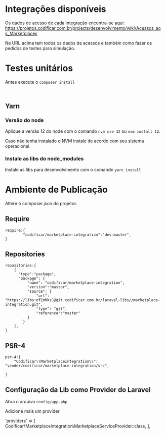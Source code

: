 # Integrações disponíveis

Os dados de acesso de cada integração encontra-se aqui:
https://projetos.codificar.com.br/projects/desenvolvimento/wiki/Acessos_aos_Marketplaces

Na URL acima tem todos os dados de acessos e também como fazer os pedidos de testes para simulação.
# Testes unitários

Antes execute o `composer install`

```
    
```

## Yarn

### Versão do node

Aplique a versão 12 do node com o comando `nvm use 12` ou `nvm install 12`.

Caso não tenha instalado o NVM instale de acordo com seu sistema operacional.
### Instale as libs do node_modules

Instale as libs para desenvolvimento com o comando `yarn install`

# Ambiente de Publicação

Altere o composer.json do projetos
## Require

```
require:{
        "codificar/marketplace-integration":"dev-master",
}
```
## Repositories

```
repositories:{
    {
      "type":"package",
      "package": {
          "name": "codificar/marketplace-integration",
          "version":"master",
          "source": {
              "url": "https://libs:ofImhksJ@git.codificar.com.br/laravel-libs//marketplace-integration.git",
              "type": "git",
              "reference":"master"
          }
        }
    },
}
```

## PSR-4

```
psr-4:{
    "Codificar\\MarketplaceIntegration\\": "vendor/codificar/marketplace-integration/src",

}
```

## Configuração da Lib como Provider do Laravel 

Abra o arquivo `config/app.php`

Adicione mais um provider

'providers' => [
        Codificar\MarketplaceIntegration\MarketplaceServiceProvider::class,
],
